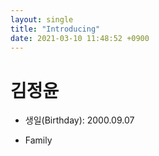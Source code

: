 ```yaml
---
layout: single
title: "Introducing"
date: 2021-03-10 11:48:52 +0900
---
```


# **김정윤**

* 생일(Birthday): 2000.09.07

* Family
